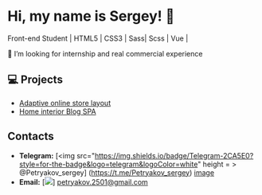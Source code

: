 # Hi, my name is Sergey! 👋

Front-end Student | HTML5 | CSS3 | Sass| Scss | Vue |

🤝 I’m looking for internship and real commercial experience

## 💻 Projects

- [Adaptive online store layout](https://petryakovsergey.github.io/adaptive_layout/)
- [Home interior Blog SPA](https://petryakovsergey.github.io/interno1.0.0/)

## Contacts

- **Telegram:** [<img src="https://img.shields.io/badge/Telegram-2CA5E0?style=for-the-badge&logo=telegram&logoColor=white" height = > @Petryakov_sergey] (https://t.me/Petryakov_sergey)
[image]({https://img.shields.io/badge/Telegram-2CA5E0?style=for-the-badge&logo=telegram&logoColor=white"})
- **Email:** [<img src="https://img.shields.io/badge/Gmail-D14836?style=for-the-badge&logo=gmail&logoColor=white">] petryakov.2501@gmail.com

